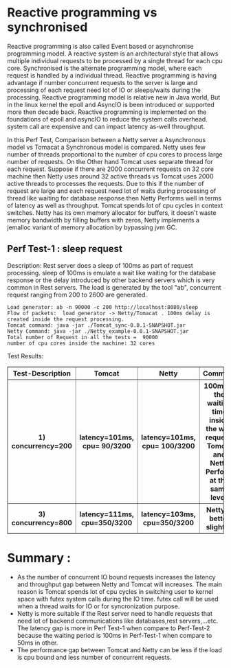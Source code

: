 # Reactive programming vs synchronised 
Reactive programming is also called Event based or asynchronise programming model. A reactive system is an architectural style that allows multiple individual requests to be processed by a single thread for each cpu core.  Synchronised is the alternate  programming model, where each request is handled by a individual thread.  Reactive programming is having advantage if number concurrent requests to the server is large and processing of each request need lot of IO or sleeps/waits during the processing. Reactive programming model is relative new in Java world, But in the linux kernel the epoll and AsyncIO is been introduced or supported more then decade back. Reactive programming is implemented on the foundations of epoll and asyncIO to reduce the system calls overhead. system call are expensive and can impact latency as-well throughput. 

In this Perf Test, Comparison between a Netty server a Asynchronous model vs Tomacat  a Synchronous model is compared.  Netty uses few number of threads proportional to the number of cpu cores  to process large number of requests. On the Other hand Tomcat uses separate thread for each request. Suppose if there are 2000 concurrent requests on 32 core machine  then Netty uses around 32 active threads vs Tomcat uses 2000 active threads to processes the requests. Due to this if the number  of request are large and each request need lot of waits during processing of thread like waiting for database response then Netty Performs well in terms of latency as well as throughput. Tomcat spends lot of cpu cycles in context switches. Netty has its own memory allocator for buffers, it doesn't waste memory bandwidth by filling buffers with zeros, Netty implements a jemalloc variant of memory allocation by bypassing jvm GC. 


## Perf Test-1 :   sleep request

Description: Rest server does a sleep of 100ms as part of request processing. sleep of 100ms is emulate a wait like waiting for the database response or the delay introduced by other backend servers which is very common in Rest servers. The load is generated by the tool "ab", concurrent request ranging from 200 to 2600 are generated. 

```
Load generator: ab -n 90000 -c 200 http://localhost:8080/sleep
Flow of packets:  load generator -> Netty/Tomacat . 100ms delay is created inside the request processing.
Tomcat command: java -jar ./Tomcat_sync-0.0.1-SNAPSHOT.jar
Netty Command: java -jar ./Netty_example-0.0.1-SNAPSHOT.jar 
Total number of Request in all the tests =  90000
number of cpu cores inside the machine: 32 cores
```

Test Results:

<table border=1>
<thead>
<tr>
<th>Test-Description</th>
<th>Tomcat</th>
<th>Netty</th>
<th> Comment </th>
</tr>
<tr>
<th>1) concurrency=200 </th>
<th>latency=101ms, cpu= 90/3200 </th>
<th>latency=101ms, cpu= 100/3200</th>
<th>100ms is the waiting time inside the web request. Tomcat and Netty Perform at the same level.  </th>
</tr>
<tr>
<th>3) concurrency=800 </th>
<th>latency=111ms, cpu=350/3200 </th>
<th>latency=103ms, cpu=350/3200 </th>
<th>Netty is better slightly.</th>
</tr>

</tbody></table>


# Summary :

 -  As the number of concurrent IO bound requests increases the latency and throughput gap between Netty and Tomcat will increases. The main reason is Tomcat spends lot of cpu cycles in switching user to kernel space with futex system calls during the IO time. futex call will be used when a thread waits for IO or for syncronization purpose.
 -  Netty is more suitable if the Rest server need to handle requests that need lot of backend communications like databases,rest servers,...etc.  The latency gap is more in Perf Test-1 when compare to Perf-Test-2 because the waiting period is 100ms in Perf-Test-1 when compare to 50ms in other. 
 - The performance gap between Tomcat and Netty can be less if the load is cpu bound and less number of concurrent requests.  

 
